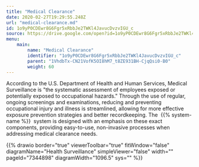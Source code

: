 ```yaml
---
title: "Medical Clearance"
date: 2020-02-27T19:29:55.248Z
url: "medical-clearance.md"
id: 1o9yP0CDEwr8G6Fgr5xRbbJe2TWKl4JavucDvzvIGU_c
source: https://drive.google.com/open?id=1o9yP0CDEwr8G6Fgr5xRbbJe2TWKl4JavucDvzvIGU_c
menu:
    main:
        name: "Medical Clearance"
        identifier: "1o9yP0CDEwr8G6Fgr5xRbbJe2TWKl4JavucDvzvIGU_c"
        parent: "1VhdbTx-CN21VofK5OI8hM7_t8ZE931BH-CjqQsi0-B0"
        weight: 60
---
```









According to the U.S. Department of Health and Human Services, Medical Surveillance is "the systematic assessment of employees exposed or potentially exposed to occupational hazards." Through the use of regular, ongoing screenings and examinations, reducing and preventing occupational injury and illness is streamlined, allowing for more effective exposure prevention strategies and better recordkeeping. The  {{% system-name %}}  system is designed with an emphasis on these exact components, providing easy-to-use, non-invasive processes when addressing medical clearance needs.







{{% drawio border="true" viewerToolbar="true" fitWindow="false" diagramName="Health Surveillance" simpleViewer="false" width="" pageId="7344898" diagramWidth="1096.5" sys="" %}}

